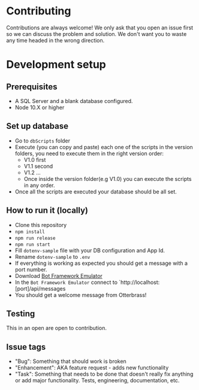# Contributing

Contributions are always welcome! We only ask that you open an issue first so we can discuss the problem and solution. We don't want you to waste any time headed in the wrong direction.

# Development setup
## Prerequisites
- A SQL Server and a blank database configured.
- Node 10.X  or higher

## Set up database
- Go to `dbScripts` folder 
- Execute (you can copy and paste) each one of the scripts in the version folders, you need to execute them in the right version order:
  - V1.0 first
  - V1.1 second
  - V1.2 ...
  - Once inside the version folder(e.g V1.0) you can execute the scripts in any order.
- Once all the scripts are executed your database should be all set.

## How to run it (locally)
- Clone this repository
- `npm install`
- `npm run release`
- `npm run start`
- Fill `dotenv-sample` file with your DB configuration and App Id.
- Rename `dotenv-sample` to `.env`
- If everything is working as expected you should get a message with a port number.
- Download [Bot Framework Emulator](https://github.com/microsoft/botframework-emulator)
- In the `Bot Framework Emulator` connect to `http://localhost:[port]/api/messages
- You should get a welcome message from Otterbrass!

## Testing
This in an open are open to contribution.

## Issue tags
* "Bug": Something that should work is broken
* "Enhancement": AKA feature request - adds new functionality
* "Task": Something that needs to be done that doesn't really fix anything or add major functionality. Tests, engineering, documentation, etc.
